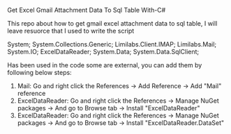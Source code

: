 Get Excel Gmail Attachment Data To Sql Table With-C#

This repo about how to get gmail excel attachment data to sql table, I will leave resuorce that I used to write the script


System;
System.Collections.Generic;
Limilabs.Client.IMAP;
Limilabs.Mail; 
System.IO;
ExcelDataReader;
System.Data;
System.Data.SqlClient;

Has been used in the code some are external, you can add them by following below steps:

1. Mail: Go and right click the References -> Add Reference -> Add "Mail" reference
2. ExcelDataReader: Go and right click the References -> Manage NuGet packages -> And go to Browse tab -> Install "ExcelDataReader"
3. ExcelDataReader: Go and right click the References -> Manage NuGet packages -> And go to Browse tab -> Install "ExcelDataReader.DataSet"




